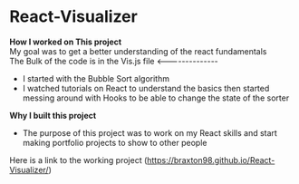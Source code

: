 # React-Visualizer
<hx>**How I worked on This project**</hx> <br/>
My goal was to get a better understanding of the react fundamentals<br/>
The Bulk of the code is in the Vis.js file <--------------

  * I started with the Bubble Sort algorithm <br/>
  * I watched tutorials on React to understand the basics then started messing around with Hooks to be able to change the state of the sorter <br/>

<hx>**Why I built this project**</hx> <br/>
* The purpose of this project was to work on my React skills and start making portfolio projects to show to other people <br/>
           
Here is a link to the working project
(https://braxton98.github.io/React-Visualizer/)


